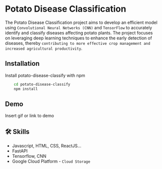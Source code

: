 # Potato Disease Classification

The Potato Disease Classification project aims to develop an efficient model using `Convolutional Neural Networks (CNN)` and `TensorFlow` to accurately identify and classify diseases affecting potato plants. The project focuses on leveraging deep learning techniques to enhance the early detection of diseases, thereby `contributing to more effective crop management and increased agricultural productivity`.

## Installation

Install potato-disease-classify with npm

```bash
    cd potato-disease-classify
    npm install
```

## Demo

Insert gif or link to demo

## 🛠 Skills

- Javascript, HTML, CSS, ReactJS...
- FastAPI
- Tensorflow, CNN
- Google Cloud Platform - `Cloud Storage`
